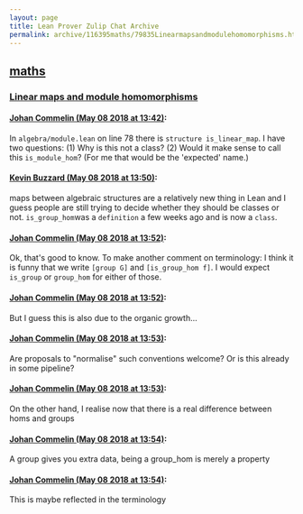 ```yaml
---
layout: page
title: Lean Prover Zulip Chat Archive 
permalink: archive/116395maths/79835Linearmapsandmodulehomomorphisms.html
---
```


## [maths](index.html)
### [Linear maps and module homomorphisms](79835Linearmapsandmodulehomomorphisms.html)

#### [Johan Commelin (May 08 2018 at 13:42)](https://leanprover.zulipchat.com/#narrow/stream/116395-maths/topic/Linear%20maps%20and%20module%20homomorphisms/near/126260883):
In `algebra/module.lean` on line 78 there is `structure is_linear_map`. I have two questions:
(1) Why is this not a class?
(2) Would it make sense to call this `is_module_hom`? (For me that would be the 'expected' name.)

#### [Kevin Buzzard (May 08 2018 at 13:50)](https://leanprover.zulipchat.com/#narrow/stream/116395-maths/topic/Linear%20maps%20and%20module%20homomorphisms/near/126261114):
maps between algebraic structures are a relatively new thing in Lean and I guess people are still trying to decide whether they should be classes or not. `is_group_hom`was a `definition` a few weeks ago and is now a `class`.

#### [Johan Commelin (May 08 2018 at 13:52)](https://leanprover.zulipchat.com/#narrow/stream/116395-maths/topic/Linear%20maps%20and%20module%20homomorphisms/near/126261184):
Ok, that's good to know. To make another comment on terminology: I think it is funny that we write `[group G]` and `[is_group_hom f]`. I would expect `is_group` or `group_hom` for either of those.

#### [Johan Commelin (May 08 2018 at 13:52)](https://leanprover.zulipchat.com/#narrow/stream/116395-maths/topic/Linear%20maps%20and%20module%20homomorphisms/near/126261186):
But I guess this is also due to the organic growth...

#### [Johan Commelin (May 08 2018 at 13:53)](https://leanprover.zulipchat.com/#narrow/stream/116395-maths/topic/Linear%20maps%20and%20module%20homomorphisms/near/126261195):
Are proposals to "normalise" such conventions welcome? Or is this already in some pipeline?

#### [Johan Commelin (May 08 2018 at 13:53)](https://leanprover.zulipchat.com/#narrow/stream/116395-maths/topic/Linear%20maps%20and%20module%20homomorphisms/near/126261204):
On the other hand, I realise now that there is a real difference between homs and groups

#### [Johan Commelin (May 08 2018 at 13:54)](https://leanprover.zulipchat.com/#narrow/stream/116395-maths/topic/Linear%20maps%20and%20module%20homomorphisms/near/126261247):
A group gives you extra data, being a group_hom is merely a property

#### [Johan Commelin (May 08 2018 at 13:54)](https://leanprover.zulipchat.com/#narrow/stream/116395-maths/topic/Linear%20maps%20and%20module%20homomorphisms/near/126261252):
This is maybe reflected in the terminology

